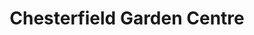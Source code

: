 ---
title: "Chesterfield Garden Centre"
url: /chesterfield/chesterfield-garden-centre/
shop: garden centre
---